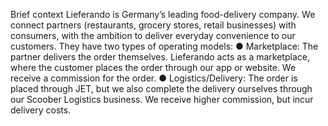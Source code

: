 Brief context 
Lieferando is Germany’s leading food-delivery company. We connect partners (restaurants, grocery stores, retail businesses) with consumers, with the ambition to deliver everyday convenience to our customers. 
They have two types of operating models: 
  ● Marketplace: The partner delivers the order themselves. Lieferando acts as a marketplace, where the customer places the order through our app or website. We receive a commission for the order. 
  ● Logistics/Delivery: The order is placed through JET, but we also complete the delivery ourselves through our Scoober Logistics business. We receive higher commission, but incur delivery costs. 
